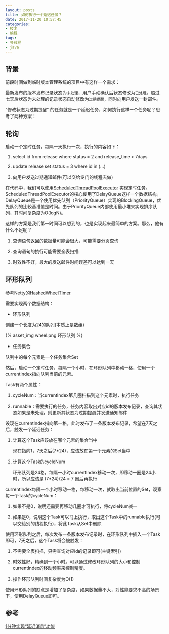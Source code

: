 ```yaml
---
layout: posts
title: 如何执行一个延迟任务？
date: 2017-11-20 10:57:45
categories: 
- 技术
- 编程
tags: 
- 多线程
- java
---
```


## 背景

前段时间做到临时版本管理系统的项目中有这样一个需求：

最新发布的版本发布记录状态为`未处理`，用户手动确认后状态修改为`已处理`。超过七天后状态为未处理的记录状态自动修改为`过期提醒`，同时向用户发送一封邮件。

"修改状态为过期提醒" 的任务就是一个延迟任务，如何执行这样一个任务呢？思考了两种方案：

## 轮询

启动一个定时任务，每隔一天执行一次，执行的内容如下：

1. select id from release where status = 2 and release_time > 7days

2. update release set status = 3 where id in (...) 

3. 向用户发送过期通知邮件(可以交给专门的线程去做)

<!-- more -->

在代码中，我们可以使用[ScheduledThreadPoolExecutor](http://grepcode.com/file/repository.grepcode.com/java/root/jdk/openjdk/7-b147/java/util/concurrent/ScheduledThreadPoolExecutor.java#ScheduledThreadPoolExecutor) 实现定时任务。ScheduledThreadPoolExecutor的核心使用了DelayQueue这样一个数据结构。DelayQueue是一个使用优先队列（PriorityQueue）实现的BlockingQueue，优先队列的比较基准值是时间。由于PriorityQueue内部使用最小堆来实现排序队列，其时间复杂度为O(logN)。

这样的方案是我们第一时间可以想到的，也是实现起来最简单的方案。那么，他有什么不足呢？

1. 查询语句返回的数据量可能会很大，可能需要分页查询

2. 查询语句的执行可能需要全表扫描

3. 时效性不好，最大的发送邮件时间误差可以达到一天

## 环形队列

参考Netty的[HashedWheelTimer](http://grepcode.com/file/repo1.maven.org/maven2/io.netty/netty/3.10.4.Final/org/jboss/netty/util/HashedWheelTimer.java#HashedWheelTimer)

需要实现两个数据结构：

- 环形队列

创建一个长度为24的队列(本质上是数组)

{% asset_img wheel.png 环形队列 %}

- 任务集合

队列中的每个元素是一个任务集合Set<Task>

然后，启动一个定时任务，每隔一个小时，在环形队列中移动一格，使用一个currentIndex指向队列当前的元素。

Task有两个属性：

1. cycleNum：当currentIndex第几圈扫描到这个元素时，执行任务

2. runnable：需要执行的任务，任务内容取出对应id的版本发布记录，查询其状态如果是未处理，则更新其状态为过期提醒并发送通知邮件

设现在currentIndex指向第一格，此时发布了一条版本发布记录，希望在7天之后，触发一个延迟任务：

1. 计算这个Task应该放在哪个元素的集合当中
   
   现在指向1，7天之后(7*24)，应该放在第一个元素的Set<Task>当中

2. 计算这个Task的cycleNum

   环形队列是24格，每隔一小时currentIndex移动一次，即移动一圈是24小时，所以应该是 (7*24)/24 = 7 圈后再执行

currentIndex每隔一个小时移动一格，每移动一次，就取出当前位置的Set<Task>，观察每一个Task的cycleNum：

1. 如果不是0，说明还需要再移动几圈才可执行，将cycleNum减一

2. 如果是0，说明这个Task可以马上执行，取出这个Task中的runnable执行(可以交给别的线程执行)，将此Task从Set中删除

使用环形队列之后，每次发布一条版本发布记录时，在环形队列中插入一个Task即可，7天之后，这个Task将会被触发：

1. 不需要全表扫描，只需查询对应id的记录即可(主键索引)

2. 时效性好，精确到一个小时。可以通过修改环形队列的大小和控制currentIndex的移动频率来控制精度。

3. 操作环形队列时间复杂度为O(1)

使用环形队列的缺点是增加了复杂度，如果数据量不大，对性能要求不高的场景下，使用DelayQueue即可。

## 参考

[1分钟实现“延迟消息”功能](http://mp.weixin.qq.com/s/eDMV25YqCPYjxQG-dvqSqQ)
